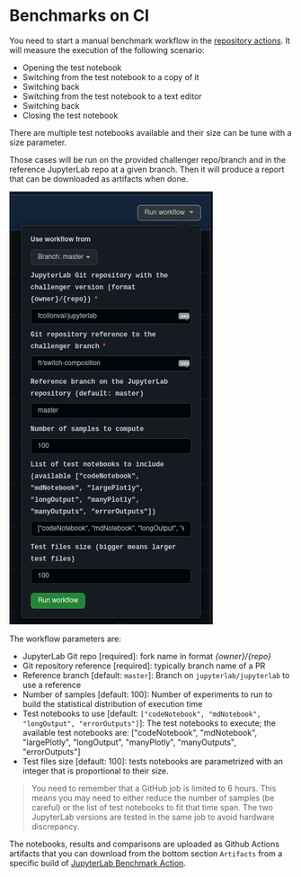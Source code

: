 # Benchmarks on CI

You need to start a manual benchmark workflow in the [repository actions](https://github.com/jupyterlab/benchmarks/actions/workflows/benchmark.yml). It will measure the execution of the following scenario: 

- Opening the test notebook
- Switching from the test notebook to a copy of it
- Switching back
- Switching from the test notebook to a text editor
- Switching back
- Closing the test notebook

There are multiple test notebooks available and their size can be tune with a size parameter.

Those cases will be run on the provided challenger repo/branch and in the reference JupyterLab repo at a given branch. Then it will produce a report that can be downloaded as artifacts when done.

![benchmark-workflow](./images/benchmark_workflow.png "benchmark-workflow")

The workflow parameters are:

- JupyterLab Git repo [required]: fork name in format _{owner}/{repo}_
- Git repository reference [required]: typically branch name of a PR
- Reference branch [default: `master`]: Branch on `jupyterlab/jupyterlab` to use a reference
- Number of samples [default: 100]: Number of experiments to run to build the statistical distribution of execution time
- Test notebooks to use [default: `["codeNotebook", "mdNotebook", "longOutput", "errorOutputs"]`]: 
The test notebooks to execute; the available test notebooks are: ["codeNotebook", "mdNotebook", "largePlotly", "longOutput", "manyPlotly", "manyOutputs", "errorOutputs"]
- Test files size [default: 100]: tests notebooks are parametrized with an integer that is proportional to their size. 

> You need to remember that a GitHub job is limited to 6 hours. This means you may need to either reduce the number of samples (be careful) or the list of test notebooks to fit that time span.
> The two JupyterLab versions are tested in the same job to avoid hardware discrepancy.

The notebooks, results and comparisons are uploaded as Github Actions artifacts that you can download from the bottom section `Artifacts` from a specific build of [JupyterLab Benchmark Action](https://github.com/jupyterlab/benchmarks/actions/workflows/benchmark.yml).
